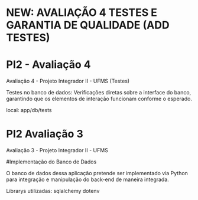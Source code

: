 # NEW: AVALIAÇÃO 4 TESTES E GARANTIA DE QUALIDADE (ADD TESTES)

# PI2 - Avaliação 4
Avaliação 4 - Projeto Integrador II - UFMS (Testes)

Testes no banco de dados: Verificações diretas sobre a interface do banco, garantindo que os elementos de interação funcionam conforme o esperado.

local: app/db/tests

# PI2 Avaliação 3
Avaliação 3 - Projeto Integrador II - UFMS

#Implementação do Banco de Dados

O banco de dados dessa aplicação pretende ser implementado via Python para integração e manipulação do back-end de maneira integrada.

Librarys utilizadas:
sqlalchemy
dotenv